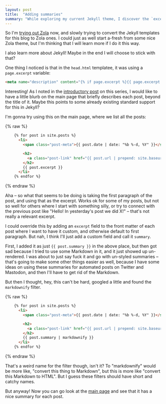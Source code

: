 ```yaml
---
layout: post
title:  "Adding summaries"
summary: "While exploring my current Jekyll theme, I discover the `excerpt` variable, and finally decide to instead use a custom `summary` variable as a blurb for each post."
---
```

So I'm [trying out Zola](/posts/2023-02-09-testing-zola) now, and slowly trying to convert the Jekyll templates for this blog to Zola ones. I could just as well start a-fresh from some nice Zola theme, but I'm thinking that I will learn more if I do it this way.

I also learn more about Jekyll! Maybe in the end I will choose to stick with that?

One thing I noticed is that in the `head.html` templatee, it was using a `page.excerpt` variable:

```html
<meta name="description" content="{% if page.excerpt %}{{ page.excerpt | strip_html | strip_newlines | truncate: 160 }}{% else %}{{ site.description }}{% endif %}">
```

Interesting! As I noted in the [introductory post](/posts/2023-02-06-improving-skagedals-oboy) on this series, I would like to have a little blurb on the main page that briefly describes each post, beyond the title of it. Maybe this points to some already existing standard support for this in Jekyll?

I'm gonna try using this on the main page, where we list all the posts:

{% raw %}
```html
    {% for post in site.posts %}
      <li>
        <span class="post-meta">{{ post.date | date: "%b %-d, %Y" }}</span>

        <h2>
          <a class="post-link" href="{{ post.url | prepend: site.baseurl }}">{{ post.title }}</a>
        </h2>
        {{ post.excerpt }}
      </li>
    {% endfor %}
```
{% endraw %}

Aha – so what that seems to be doing is taking the first paragraph of the post, and using that as the excerpt. Works ok for some of my posts, but not so well for others where I start with something silly, or try to connect with the previous post like "Hello! In yesterday's post we did X!" – that's not really a relevant excerpt.

I could override this by adding an `excerpt` field to the front matter of each post where I want to have it custom, and otherwise default to first paragraph. But nah, I think I'll just add a custom field and call it `summary`. 

First, I added it as just `{{ post.summary }}` in the above place, but then got sad because I tried to use some Markdown in it, and it just showed up un-rendered. I was about to just say fuck it and go with un-styled summaries – that's going to make some other things easier as well, because I have some ideas on using these summaries for automated posts on Twitter and Mastodon, and then I'll have to get rid of the Markdown. 

But then I thought, hey, this can't be hard, googled a little and found the `markdownify` filter. 

{% raw %}
```html
    {% for post in site.posts %}
      <li>
        <span class="post-meta">{{ post.date | date: "%b %-d, %Y" }}</span>

        <h2>
          <a class="post-link" href="{{ post.url | prepend: site.baseurl }}">{{ post.title }}</a>
        </h2>
        {{ post.summary | markdownify }}
      </li>
    {% endfor %}
```
{% endraw %}

That's a weird name for the filter though, isn't it? To "markdownify" would be more like, "convert this thing to Markdown", but this is more like "convert this Markdown to HTML". But I guess these filters should have short and catchy names. 

But anyway! Now you can go look at the [main page](/) and see that it has a nice summary for each post.